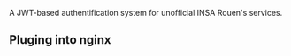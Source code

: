 A JWT-based authentification system for unofficial INSA Rouen's services.

## Pluging into nginx

```nginx
```
